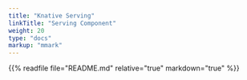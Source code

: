 ```yaml
---
title: "Knative Serving"
linkTitle: "Serving Component"
weight: 20
type: "docs"
markup: "mmark"
---
```


{{% readfile file="README.md" relative="true" markdown="true" %}}

